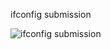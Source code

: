 ifconfig submission


![ifconfig submission](https://user-images.githubusercontent.com/83411128/187025742-a917eac1-d843-4383-9b60-771a39cbe585.png)
